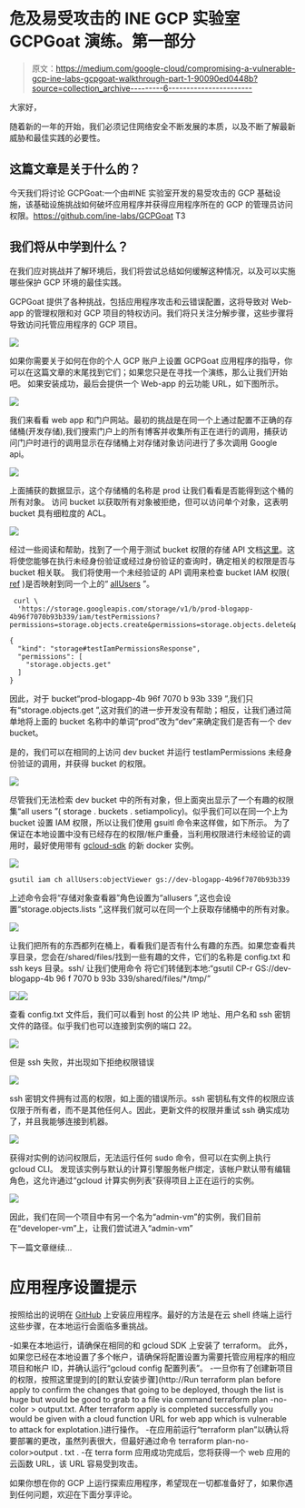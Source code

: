 # 危及易受攻击的 INE GCP 实验室 GCPGoat 演练。第一部分

> 原文：<https://medium.com/google-cloud/compromising-a-vulnerable-gcp-ine-labs-gcpgoat-walkthrough-part-1-90090ed0448b?source=collection_archive---------6----------------------->

大家好，

随着新的一年的开始，我们必须记住网络安全不断发展的本质，以及不断了解最新威胁和最佳实践的必要性。

## 这篇文章是关于什么的？

今天我们将讨论 GCPGoat:一个由#INE 实验室开发的易受攻击的 GCP 基础设施，该基础设施挑战如何破坏应用程序并获得应用程序所在的 GCP 的管理员访问权限。https://github.com/ine-labs/GCPGoat
T3

## 我们将从中学到什么？

在我们应对挑战并了解环境后，我们将尝试总结如何缓解这种情况，以及可以实施哪些保护 GCP 环境的最佳实践。

GCPGoat 提供了各种挑战，包括应用程序攻击和云错误配置，这将导致对 Web-app 的管理权限和对 GCP 项目的特权访问。我们将只关注分解步骤，这些步骤将导致访问托管应用程序的 GCP 项目。

![](img/25170e73b59bc30fdb102f8e982c5d1a.png)

如果你需要关于如何在你的个人 GCP 账户上设置 GCPGoat 应用程序的指导，你可以在这篇文章的末尾找到它们；如果您只是在寻找一个演练，那么让我们开始吧。
如果安装成功，最后会提供一个 Web-app 的云功能 URL，如下图所示。

![](img/a2cba0ac63b75dab017b214a197219fd.png)

我们来看看 web app 和门户网站。最初的挑战是在同一个上通过配置不正确的存储桶(开发存储),我们搜索门户上的所有博客并收集所有正在进行的调用，捕获访问门户时进行的调用显示在存储桶上对存储对象访问进行了多次调用 Google api。

![](img/e379948bd42dbfb6c1a2aff820b1cb8f.png)

上面捕获的数据显示，这个存储桶的名称是 prod 让我们看看是否能得到这个桶的所有对象。
访问 bucket 以获取所有对象被拒绝，但可以访问单个对象，这表明 bucket 具有细粒度的 ACL。

![](img/4adf8109959bb2c91172829180e9c50c.png)

经过一些阅读和帮助，找到了一个用于测试 bucket 权限的存储 API 文档[这里](https://cloud.google.com/storage/docs/json_api/v1/buckets/testIamPermissions)。这将使您能够在执行未经身份验证或经过身份验证的查询时，确定相关的权限是否与 bucket 相关联。
我们将使用一个未经验证的 API 调用来检查 bucket IAM 权限( [ref](https://cloud.google.com/storage/docs/access-control/iam-permissions) )是否映射到同一个上的“ [allUsers](https://cloud.google.com/iam/docs/overview#all-users) ”。

```
 curl \
  'https://storage.googleapis.com/storage/v1/b/prod-blogapp-4b96f7070b93b339/iam/testPermissions?permissions=storage.objects.create&permissions=storage.objects.delete&permissions=storage.objects.get&permissions=storage.objects.getIamPolicy&permissions=storage.objects.list&permissions=storage.objects.setIamPolicy&permissions=storage.objects.update&permissions=storage.buckets.delete&permissions=storage.buckets.get&permissions=storage.buckets.getIamPolicy&permissions=storage.buckets.setIamPolicy&permissions=storage.buckets.update' 
```

```
{
  "kind": "storage#testIamPermissionsResponse",
  "permissions": [
    "storage.objects.get"
  ]
}
```

因此，对于 bucket“prod-blogapp-4b 96f 7070 b 93b 339 ”,我们只有“storage.objects.get ”,这对我们的进一步开发没有帮助；相反，让我们通过简单地将上面的 bucket 名称中的单词“prod”改为“dev”来确定我们是否有一个 dev bucket。

是的，我们可以在相同的上访问 dev bucket 并运行 testIamPermissions 未经身份验证的调用，并获得 bucket 的权限。

![](img/db973cfc03d38775da6072fdac9d7ba4.png)

尽管我们无法检索 dev bucket 中的所有对象，但上面突出显示了一个有趣的权限集“all users ”( storage . buckets . setiampolicy)。似乎我们可以在同一个上为 bucket 设置 IAM 权限，所以让我们使用 gsuitl 命令来这样做，如下所示。
为了保证在本地设置中没有已经存在的权限/帐户重叠，当利用权限进行未经验证的调用时，最好使用带有 [gcloud-sdk](https://hub.docker.com/r/google/cloud-sdk/) 的新 docker 实例。

![](img/f87ec13ae2977c9bb4c7af2503fa4119.png)

```
gsutil iam ch allUsers:objectViewer gs://dev-blogapp-4b96f7070b93b339
```

上述命令会将“存储对象查看器”角色设置为“allusers ”,这也会设置“storage.objects.lists ”,这样我们就可以在同一个上获取存储桶中的所有对象。

![](img/46376aefc6976f499bdcf28f53ef5f2e.png)

让我们把所有的东西都列在桶上，看看我们是否有什么有趣的东西。如果您查看共享目录，您会在/shared/files/找到一些有趣的文件，它们的名称是 config.txt 和 ssh keys 目录。ssh/
让我们使用命令
将它们转储到本地:“gsutil CP-r GS://dev-blogapp-4b 96 f 7070 b 93b 339/shared/files/*/tmp/”

![](img/e03c1829aaee22fc534d232d92d6d1e3.png)![](img/08d177527aed827f560125a4c992817c.png)

查看 config.txt 文件后，我们可以看到 host 的公共 IP 地址、用户名和 ssh 密钥文件的路径。似乎我们也可以连接到实例的端口 22。

![](img/36d2e398ecb805fc2ed80547aef06bf3.png)

但是 ssh 失败，并出现如下拒绝权限错误

![](img/a4ad407ef91d3d9ce2cb3e2aa997c468.png)

ssh 密钥文件拥有过高的权限，如上面的错误所示。ssh 密钥私有文件的权限应该仅限于所有者，而不是其他任何人。因此，更新文件的权限并重试 ssh 确实成功了，并且我能够连接到机器。

![](img/b7f4ef79033c6a69f18576919502942e.png)

获得对实例的访问权限后，无法运行任何 sudo 命令，但可以在实例上执行 gcloud CLI。
发现该实例与默认的计算引擎服务帐户绑定，该帐户默认带有编辑角色，这允许通过“gcloud 计算实例列表”获得项目上正在运行的实例。

![](img/2ba899504d011917b1e510f20542292b.png)

因此，我们在同一个项目中有另一个名为“admin-vm”的实例，我们目前在“developer-vm”上，让我们尝试进入“admin-vm”

下一篇文章继续…

# **应用程序设置提示**

按照给出的说明在 [GitHub](https://github.com/ine-labs/GCPGoat) 上安装应用程序。最好的方法是在云 shell 终端上运行这些步骤，在本地运行会面临多重挑战。

-如果在本地运行，请确保在相同的和 gcloud SDK 上安装了 terraform。
此外，如果您已经在本地设置了多个帐户，请确保将配置设置为需要托管应用程序的相应项目和帐户 ID，并确认运行“gcloud config 配置列表”。
-一旦你有了创建新项目的权限，按照这里提到的[的默认安装步骤](http://Run terraform plan before apply to confirm the changes that going to be deployed, though the list is huge but would be good to grab to a file via command terraform plan -no-color > output.txt. After terraform apply is completed successfully you would be given with a cloud function URL for web app which is vulnerable to attack for explotation.)进行操作。
-在应用前运行“terraform plan”以确认将要部署的更改，虽然列表很大，但最好通过命令 terraform plan-no-color>output . txt .
-在 terra form 应用成功完成后，您将获得一个 web 应用的云函数 URL，该 URL 容易受到攻击。

如果你想在你的 GCP 上运行探索应用程序，希望现在一切都准备好了，如果你遇到任何问题，欢迎在下面分享评论。